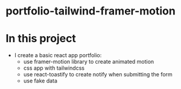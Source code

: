 # portfolio-tailwind-framer-motion

# In this project

-   I create a basic react app portfolio:
    -   use framer-motion library to create animated motion
    -   css app with tailwindcss
    -   use react-toastify to create notify when submitting the form
    -   use fake data
